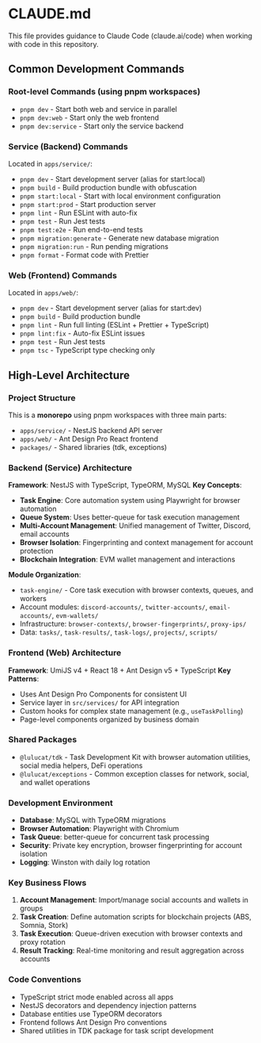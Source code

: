 # CLAUDE.md

This file provides guidance to Claude Code (claude.ai/code) when working with code in this repository.

## Common Development Commands

### Root-level Commands (using pnpm workspaces)
- `pnpm dev` - Start both web and service in parallel
- `pnpm dev:web` - Start only the web frontend
- `pnpm dev:service` - Start only the service backend

### Service (Backend) Commands
Located in `apps/service/`:
- `pnpm dev` - Start development server (alias for start:local)
- `pnpm build` - Build production bundle with obfuscation
- `pnpm start:local` - Start with local environment configuration
- `pnpm start:prod` - Start production server
- `pnpm lint` - Run ESLint with auto-fix
- `pnpm test` - Run Jest tests
- `pnpm test:e2e` - Run end-to-end tests
- `pnpm migration:generate` - Generate new database migration
- `pnpm migration:run` - Run pending migrations
- `pnpm format` - Format code with Prettier

### Web (Frontend) Commands  
Located in `apps/web/`:
- `pnpm dev` - Start development server (alias for start:dev)
- `pnpm build` - Build production bundle
- `pnpm lint` - Run full linting (ESLint + Prettier + TypeScript)
- `pnpm lint:fix` - Auto-fix ESLint issues
- `pnpm test` - Run Jest tests
- `pnpm tsc` - TypeScript type checking only

## High-Level Architecture

### Project Structure
This is a **monorepo** using pnpm workspaces with three main parts:
- `apps/service/` - NestJS backend API server
- `apps/web/` - Ant Design Pro React frontend
- `packages/` - Shared libraries (tdk, exceptions)

### Backend (Service) Architecture
**Framework**: NestJS with TypeScript, TypeORM, MySQL
**Key Concepts**:
- **Task Engine**: Core automation system using Playwright for browser automation
- **Queue System**: Uses better-queue for task execution management
- **Multi-Account Management**: Unified management of Twitter, Discord, email accounts
- **Browser Isolation**: Fingerprinting and context management for account protection
- **Blockchain Integration**: EVM wallet management and interactions

**Module Organization**:
- `task-engine/` - Core task execution with browser contexts, queues, and workers
- Account modules: `discord-accounts/`, `twitter-accounts/`, `email-accounts/`, `evm-wallets/`
- Infrastructure: `browser-contexts/`, `browser-fingerprints/`, `proxy-ips/`
- Data: `tasks/`, `task-results/`, `task-logs/`, `projects/`, `scripts/`

### Frontend (Web) Architecture  
**Framework**: UmiJS v4 + React 18 + Ant Design v5 + TypeScript
**Key Patterns**:
- Uses Ant Design Pro Components for consistent UI
- Service layer in `src/services/` for API integration
- Custom hooks for complex state management (e.g., `useTaskPolling`)
- Page-level components organized by business domain

### Shared Packages
- `@lulucat/tdk` - Task Development Kit with browser automation utilities, social media helpers, DeFi operations
- `@lulucat/exceptions` - Common exception classes for network, social, and wallet operations

### Development Environment
- **Database**: MySQL with TypeORM migrations
- **Browser Automation**: Playwright with Chromium
- **Task Queue**: better-queue for concurrent task processing  
- **Security**: Private key encryption, browser fingerprinting for account isolation
- **Logging**: Winston with daily log rotation

### Key Business Flows
1. **Account Management**: Import/manage social accounts and wallets in groups
2. **Task Creation**: Define automation scripts for blockchain projects (ABS, Somnia, Stork)
3. **Task Execution**: Queue-driven execution with browser contexts and proxy rotation
4. **Result Tracking**: Real-time monitoring and result aggregation across accounts

### Code Conventions
- TypeScript strict mode enabled across all apps
- NestJS decorators and dependency injection patterns
- Database entities use TypeORM decorators
- Frontend follows Ant Design Pro conventions
- Shared utilities in TDK package for task script development